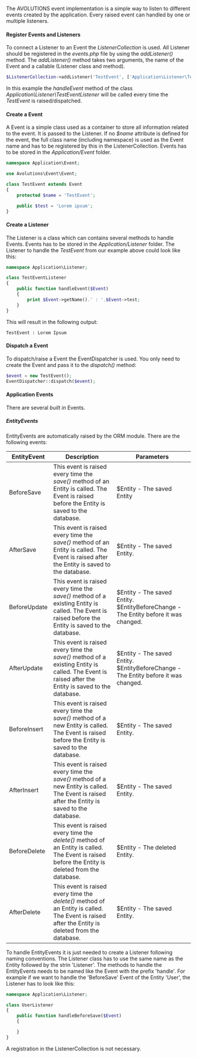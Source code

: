 The AVOLUTIONS event implementation is a simple way to listen to different events created by the application.
Every raised event can handled by one or multiple listeners.

#### Register Events and Listeners
To connect a Listener to an Event the *ListenerCollection* is used. All Listener should be registered in the *events.php* file by using the *addListener()* method.
The *addListener()* method takes two arguments, the name of the Event and a callable (Listener class and method).
```php
$ListenerCollection->addListener('TestEvent', ['Application\Listener\TestEventListener', 'handleEvent']);
```

In this example the *handleEvent* method of the class *Application\Listener\TestEventListener* will be called every time the *TestEvent* is raised/dispatched.

#### Create a Event

A Event is a simple class used as a container to store all information related to the event. It is passed to the Listener.
If no *$name* attribute is defined for the event, the full class name (including namespace) is used as the Event name and has to be registered by this in the ListenerCollection.
Events has to be stored in the *Application/Event* folder.
```php
namespace Application\Event;

use Avolutions\Event\Event;

class TestEvent extends Event
{
    protected $name = 'TestEvent';

    public $test = 'Lorem ipsum';
}
```
#### Create a Listener

The Listener is a class which can contains several methods to handle Events. Events has to be stored in the *Application/Listener* folder. The Listener to handle the *TestEvent* from our example above could look like this:

```php
namespace Application\Listener;

class TestEventListener
{
    public function handleEvent($Event)
    {
        print $Event->getName().' : '.$Event->test;
    }
}
```
This will result in the following output:
```
TestEvent : Lorem Ipsum
```
#### Dispatch a Event
To dispatch/raise a Event the EventDispatcher is used. You only need to create the Event and pass it to the *dispatch()* method:
```php
$event = new TestEvent();
EventDispatcher::dispatch($event);
```
#### Application Events

There are several *built in* Events.

##### EntityEvents
EntityEvents are automatically raised by the ORM module. There are the following events:

EntityEvent | Description | Parameters
--- | --- | ---
BeforeSave | This event is raised every time the *save()* method of an Entity is called. The Event is raised before the Entity is saved to the database. | $Entity - The saved Entity
 AfterSave | This event is raised every time the *save()* method of an Entity is called. The Event is raised after the Entity is saved to the database. | $Entity - The saved Entity.
BeforeUpdate | This event is raised every time the *save()* method of a existing Entity is called. The Event is raised before the Entity is saved to the database. | $Entity - The saved Entity. $EntityBeforeChange - The Entity before it was changed.
AfterUpdate | This event is raised every time the *save()* method of a existing Entity is called. The Event is raised after the Entity is saved to the database. | $Entity - The saved Entity. $EntityBeforeChange - The Entity before it was changed.
BeforeInsert | This event is raised every time the *save()* method of a new Entity is called. The Event is raised before the Entity is saved to the database. | $Entity - The saved Entity.
AfterInsert | This event is raised every time the *save()* method of a new Entity is called. The Event is raised after the Entity is saved to the database. | $Entity - The saved Entity.
BeforeDelete | This event is raised every time the *delete()* method of an Entity is called. The Event is raised before the Entity is deleted from the database. | $Entity - The deleted Entity.
 AfterDelete | This event is raised every time the *delete()* method of an Entity is called. The Event is raised after the Entity is deleted from the database. | $Entity - The saved Entity.

To handle EntityEvents it is just needed to create a Listener following naming conventions. The Listener class has to use the same name as the Entity followed by the strin 'Listener'.
The methods to handle the EntityEvents needs to be named like the Event with the prefix 'handle'. For example if we want to handle the 'BeforeSave' Event of the Entity 'User', the Listener has to look like this:

```php
namespace Application\Listener;

class UserListener
{
    public function handleBeforeSave($Event)
    {

    }
}
```

A registration in the ListenerCollection is not necessary.